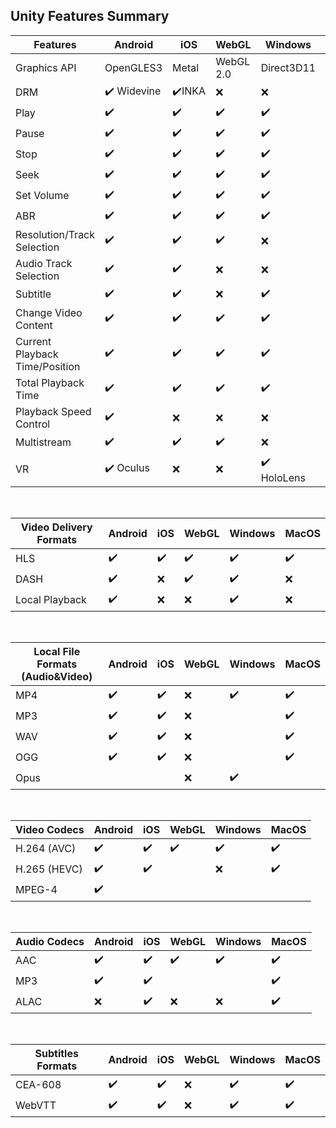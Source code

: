 ## Unity Features Summary

| **Features**                   | **Android**                 | **iOS**                | **WebGL**          | **Windows**                | **MacOS**          |
|--------------------------------|-----------------------------|------------------------|--------------------|----------------------------|--------------------|
| Graphics API                   | OpenGLES3                   | Metal                  | WebGL 2.0          | Direct3D11                 | Metal              |
| DRM                            | :heavy_check_mark: Widevine | :heavy_check_mark:INKA | :x:                | :x:                        | :x:                |
| Play                           | :heavy_check_mark:          | :heavy_check_mark:     | :heavy_check_mark: | :heavy_check_mark:         | :heavy_check_mark: |
| Pause                          | :heavy_check_mark:          | :heavy_check_mark:     | :heavy_check_mark: | :heavy_check_mark:         | :heavy_check_mark: |
| Stop                           | :heavy_check_mark:          | :heavy_check_mark:     | :heavy_check_mark: | :heavy_check_mark:         | :heavy_check_mark: |
| Seek                           | :heavy_check_mark:          | :heavy_check_mark:     | :heavy_check_mark: | :heavy_check_mark:         | :heavy_check_mark: |
| Set Volume                     | :heavy_check_mark:          | :heavy_check_mark:     | :heavy_check_mark: | :heavy_check_mark:         | :heavy_check_mark: |
| ABR                            | :heavy_check_mark:          | :heavy_check_mark:     | :heavy_check_mark: | :heavy_check_mark:         | :heavy_check_mark: |
| Resolution/Track Selection     | :heavy_check_mark:          | :heavy_check_mark:     | :heavy_check_mark: | :x:                        | :heavy_check_mark: |
| Audio Track Selection          | :heavy_check_mark:          | :heavy_check_mark:     | :x:                | :x:                        | :heavy_check_mark: |
| Subtitle                       | :heavy_check_mark:          | :heavy_check_mark:     | :x:                | :heavy_check_mark:         | :heavy_check_mark: |
| Change Video Content           | :heavy_check_mark:          | :heavy_check_mark:     | :heavy_check_mark: | :heavy_check_mark:         | :heavy_check_mark: |
| Current Playback Time/Position | :heavy_check_mark:          | :heavy_check_mark:     | :heavy_check_mark: | :heavy_check_mark:         | :heavy_check_mark: |
| Total Playback Time            | :heavy_check_mark:          | :heavy_check_mark:     | :heavy_check_mark: | :heavy_check_mark:         | :heavy_check_mark: |
| Playback Speed Control         | :heavy_check_mark:          | :x:                    | :x:                | :x:                        | :x:                |
| Multistream                    | :heavy_check_mark:          | :heavy_check_mark:     | :heavy_check_mark: | :x:                        | :heavy_check_mark: |
| VR                             | :heavy_check_mark: Oculus   | :x:                    | :x:                | :heavy_check_mark: HoloLens| :x:                |

<br>

| Video Delivery Formats | Android            | iOS                | WebGL              | Windows            | MacOS              |
|------------------------|--------------------|--------------------|--------------------|--------------------|--------------------|
| HLS                    | :heavy_check_mark: | :heavy_check_mark: | :heavy_check_mark: | :heavy_check_mark: | :heavy_check_mark: |
| DASH                   | :heavy_check_mark: | :x:                | :heavy_check_mark: | :heavy_check_mark: | :x:                |
| Local Playback         | :heavy_check_mark: | :x:                | :x:                | :heavy_check_mark: | :x:                |

<br>

| Local File Formats (Audio&Video) | Android            | iOS                | WebGL | Windows            | MacOS              |
|----------------------------------|--------------------|--------------------|-------|--------------------|--------------------|
| MP4                              | :heavy_check_mark: | :heavy_check_mark: | :x:   | :heavy_check_mark: | :heavy_check_mark: |
| MP3                              | :heavy_check_mark: | :heavy_check_mark: | :x:   |                    | :heavy_check_mark: |
| WAV                              | :heavy_check_mark: | :heavy_check_mark: | :x:   |                    | :heavy_check_mark: |
| OGG                              | :heavy_check_mark: | :heavy_check_mark: | :x:   |                    | :heavy_check_mark: |
| Opus                             |                    |                    | :x:   | :heavy_check_mark: |                    |

<br>

| Video Codecs | Android            | iOS                | WebGL              | Windows            | MacOS              |
|--------------|--------------------|--------------------|--------------------|--------------------|--------------------|
| H.264 (AVC)  | :heavy_check_mark: | :heavy_check_mark: | :heavy_check_mark: | :heavy_check_mark: | :heavy_check_mark: |
| H.265 (HEVC) | :heavy_check_mark: | :heavy_check_mark: |                    | :x:                | :heavy_check_mark: |
| MPEG-4       | :heavy_check_mark: |                    |                    |                    |                    |

<br>

| Audio Codecs | Android            | iOS                | WebGL              | Windows            | MacOS              |
|--------------|--------------------|--------------------|--------------------|--------------------|--------------------|
| AAC          | :heavy_check_mark: | :heavy_check_mark: | :heavy_check_mark: | :heavy_check_mark: | :heavy_check_mark: |
| MP3          | :heavy_check_mark: | :heavy_check_mark: |                    |                    | :heavy_check_mark: |
| ALAC         | :x:                | :heavy_check_mark: | :x:                | :x:                | :heavy_check_mark: |

<br>

| Subtitles Formats | Android            | iOS                | WebGL              | Windows            | MacOS              |
|-------------------|--------------------|--------------------|--------------------|--------------------|--------------------|
| CEA-608           | :heavy_check_mark: | :heavy_check_mark: | :x:                | :heavy_check_mark: | :heavy_check_mark: |
| WebVTT            | :heavy_check_mark: | :heavy_check_mark: | :x:                | :heavy_check_mark: | :heavy_check_mark: |
